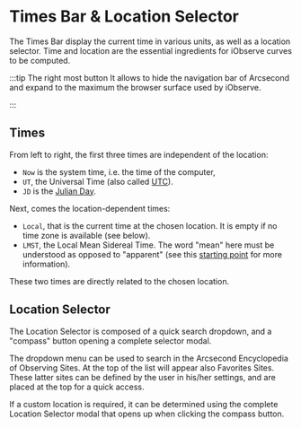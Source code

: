 # Times Bar & Location Selector

The Times Bar display the current time in various units, as well as a location selector. Time and location are the
essential ingredients for iObserve curves to be computed.

<ThemedImage prefix="iobserve-timesbar" alt="iObserve Times Bar"/>

:::tip The right most button
It allows to hide the navigation bar of Arcsecond and expand to the maximum the browser surface used
by iObserve.

:::

## Times

From left to right, the first three times are independent of the location:

* `Now` is the system time, i.e. the time of the computer,
* `UT`, the Universal Time (also called [UTC](https://en.wikipedia.org/wiki/Coordinated_Universal_Time)).
* `JD` is the [Julian Day](https://en.wikipedia.org/wiki/Julian_day).

Next, comes the location-dependent times:

* `Local`, that is the current time at the chosen location. It is empty if no time zone is available (see below).
* `LMST`, the Local Mean Sidereal Time. The word "mean" here must be understood as opposed to "apparent" (see
  this [starting point](https://en.wikipedia.org/wiki/Synodic_day) for more information).

These two times are directly related to the chosen location.

## Location Selector

The Location Selector is composed of a quick search dropdown, and a "compass" button opening a complete selector modal.

The dropdown menu can be used to search in the Arcsecond Encyclopedia of Observing Sites. At the top of the list
will appear also Favorites Sites. These latter sites can be defined by the user in his/her settings, and are placed at
the top for a quick access.

If a custom location is required, it can be determined using the complete Location Selector modal that opens up when
clicking the compass button.
